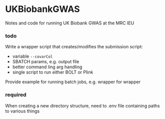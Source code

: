 # UKBiobankGWAS
Notes and code for running UK Biobank GWAS at the MRC IEU

### todo

Write a wrapper script that creates/modifies the submission script:
- variable `--covarCol`
- SBATCH params, e.g. output file
- better command ling arg handling
- single script to run either BOLT or Plink

Provide example for running batch jobs, e.g. wrapper for wrapper

### required

When creating a new directory structure, need to .env file containing paths to various things